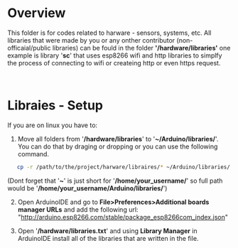 
# Overview

This folder is for codes related to harware - sensors, systems, etc.
All libraries that were made by you or any onther contributor (non-officaial/public libraries) can be fould in the folder **'/hardware/libraries'** one example is library '**sc**' that uses esp8266 wifi and http libraries to simplfy the process of connecting to wifi or createing http or even https request.

&nbsp;

# Libraies - Setup

If you are on linux you have to:
 1. Move all folders from '**/hardware/libraries**' to '**~/Arduino/libraries/**'. You can do that by draging or dropping or you can use the following command.
 ```bash
    cp -r /path/to/the/project/harware/libraires/* ~/Arduino/libraries/
 ```
 (Dont forget that '**~**' is just short for '**/home/your_username/**' so full path would be '**/home/your_username/Arduino/libraries/**')

 2. Open ArduinoIDE and go to **File>Preferences>Additional boards manager URLs** and add the following url: "http://arduino.esp8266.com/stable/package_esp8266com_index.json"

 3. Open '**/hardware/libraries.txt**' and using **Library Manager** in ArduinoIDE install all of the libraries that are written in the file.
